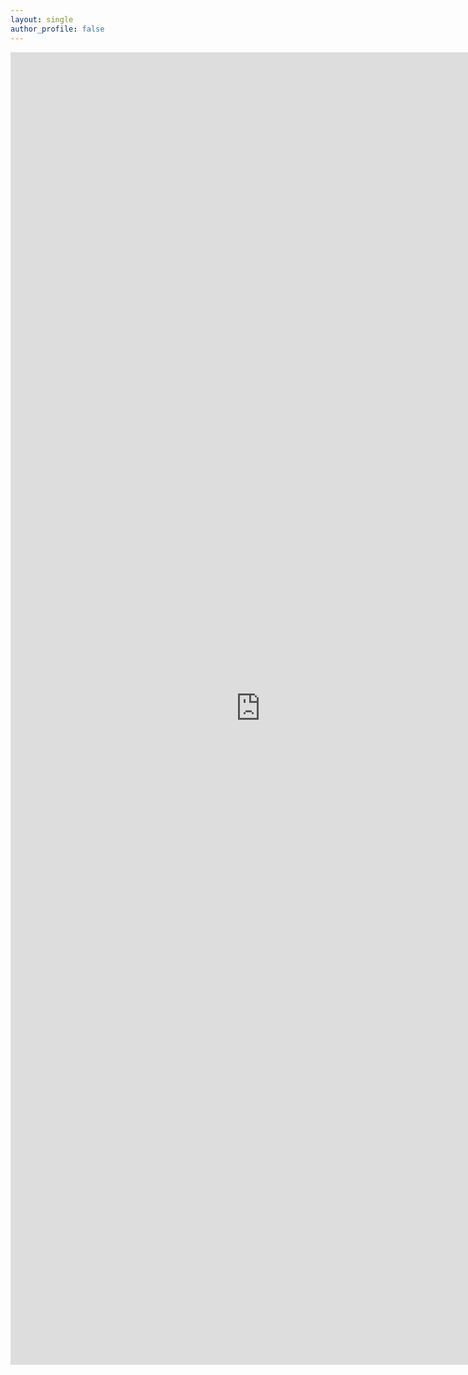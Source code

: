 ```yaml
---
layout: single
author_profile: false
---
```


<embed src="http://docs.google.com/gview?url=https://jingchaozhang.github.io/images/IOP-2017.pdf&embedded=true" width="800px" height="2100px" />

